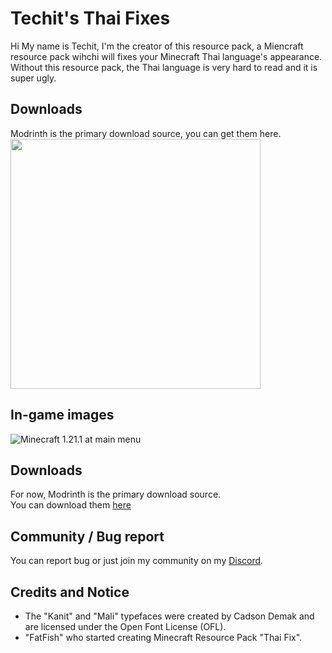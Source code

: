 # Techit's Thai Fixes
Hi My name is Techit, I'm the creator of this resource pack, a Miencraft resource pack wihchi will fixes your Minecraft Thai language's appearance. Without this resource pack, the Thai language is very hard to read and it is super ugly.

## Downloads
Modrinth is the primary download source, you can get them here.
<a href="https://modrinth.com/resourcepack/techit-thaifixes/versions">
  <img alt="" src="https://files.techit.win/images/logos/modrinth/getonmodrinth.png" width="400px"/>
</a>

## In-game images
![Minecraft 1.21.1 at main menu](https://files.techit.win/images/site/g12.png)

## Downloads
For now, Modrinth is the primary download source.  
You can download them [here](https://modrinth.com/resourcepack/techit-thaifixes/versions)

## Community / Bug report
You can report bug or just join my community on my [Discord](https://discord.gg/xwPNqpdsYK).

## Credits and Notice
- The "Kanit" and "Mali" typefaces were created by Cadson Demak and are licensed under the Open Font License (OFL).
- "FatFish" who started creating Minecraft Resource Pack "Thai Fix".
